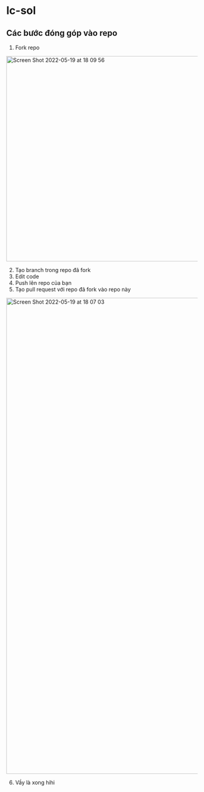 # lc-sol

## Các bước đóng góp vào repo

1. Fork repo

<img width="541" alt="Screen Shot 2022-05-19 at 18 09 56" src="https://user-images.githubusercontent.com/44517986/169280093-fc98068a-d80c-4e61-b069-20be0ed855f5.png">

2. Tạo branch trong repo đã fork
3. Edit code
4. Push lên repo của bạn
5. Tạo pull request với repo đã fork vào repo này

<img width="1254" alt="Screen Shot 2022-05-19 at 18 07 03" src="https://user-images.githubusercontent.com/44517986/169279960-974d7abf-0b02-4db1-97a5-6dbeedca905f.png">

6. Vầy là xong hihi
